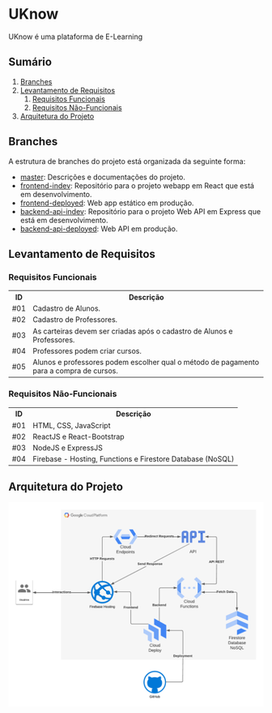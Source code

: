# UKnow

UKnow é uma plataforma de E-Learning 

## Sumário

1. [Branches](#branches)
2. [Levantamento de Requisitos](#levantamento-de-requisitos)
    1. [Requisitos Funcionais](#requisitos-funcionais)
    2. [Requisitos Não-Funcionais](#requisitos-não-funcionais)
3. [Arquitetura do Projeto](#arquitetura-do-projeto)

## Branches

A estrutura de branches do projeto está organizada da seguinte forma:

- [master](https://github.com/rithienatan/uknow/tree/master): Descrições e documentações do projeto.
- [frontend-indev](https://github.com/rithienatan/uknow/tree/frontend-indev): Repositório para o projeto webapp em React que está em desenvolvimento.
- [frontend-deployed](https://github.com/rithienatan/uknow/tree/frontend-deployed): Web app estático em produção.
- [backend-api-indev](https://github.com/rithienatan/uknow/tree/backend-api-indev): Repositório para o projeto Web API em Express que está em desenvolvimento.
- [backend-api-deployed](https://github.com/rithienatan/uknow/tree/backend-api-deployed): Web API em produção.

## Levantamento de Requisitos


### Requisitos Funcionais

<table>
    <tr>
        <th>ID</th>
        <th>Descrição</th>
    </tr>
    <tr>
        <td>#01</td>
        <td>Cadastro de Alunos.</td>
    </tr>
    <tr>
        <td>#02</td>
        <td>Cadastro de Professores.</td>
    </tr>
    <tr>
        <td>#03</td>
        <td>As carteiras devem ser criadas após o cadastro de Alunos e Professores.</td>
    </tr>
    <tr>
        <td>#04</td>
        <td>Professores podem criar cursos.</td>
    </tr>
    <tr>
        <td>#05</td>
        <td>Alunos e professores podem escolher qual o método de pagamento para a compra de cursos.</td>
    </tr>
</table>

### Requisitos Não-Funcionais

<table>
    <tr>
        <th>ID</th>
        <th>Descrição</th>
    </tr>
    <tr>
        <td>#01</td>
        <td>HTML, CSS, JavaScript</td>
    </tr>
    <tr>
        <td>#02</td>
        <td>ReactJS e React-Bootstrap</td>
    </tr>
    <tr>
        <td>#03</td>
        <td>NodeJS e ExpressJS</td>
    </tr>
    <tr>
        <td>#04</td>
        <td>Firebase - Hosting, Functions e Firestore Database (NoSQL)</td>
    </tr>
</table>

## Arquitetura do Projeto

![Project Architecture](UKnow-Architecture.png)